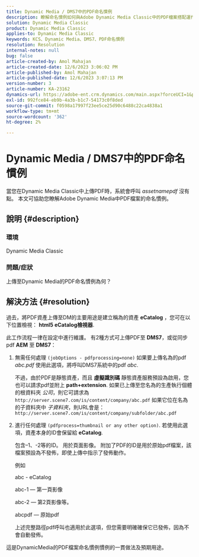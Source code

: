 ```yaml
---
title: Dynamic Media / DMS7中的PDF命名慣例
description: 瞭解命名慣例如何與Adobe Dynamic Media Classic中的PDF檔案搭配運作。
solution: Dynamic Media Classic
product: Dynamic Media Classic
applies-to: Dynamic Media Classic
keywords: KCS、Dynamic Media、DMS7、PDF命名慣例
resolution: Resolution
internal-notes: null
bug: false
article-created-by: Amol Mahajan
article-created-date: 12/6/2023 3:06:02 PM
article-published-by: Amol Mahajan
article-published-date: 12/6/2023 3:07:13 PM
version-number: 3
article-number: KA-23162
dynamics-url: https://adobe-ent.crm.dynamics.com/main.aspx?forceUCI=1&pagetype=entityrecord&etn=knowledgearticle&id=588b67f2-4894-ee11-be37-6045bd006e5a
exl-id: 992fce84-eb9b-4a3b-b1c7-54173c0f8ded
source-git-commit: f0598a17997f23ee5ce25d90c6488c22ca4838a1
workflow-type: tm+mt
source-wordcount: '362'
ht-degree: 2%

---
```


# Dynamic Media / DMS7中的PDF命名慣例


當您在Dynamic Media Classic中上傳PDF時，系統會呼叫 *assetnamepdf* 沒有點。 本文可協助您瞭解Adobe Dynamic Media中PDF檔案的命名慣例。

## 說明 {#description}


### <b>環境</b>

Dynamic Media Classic



### <b>問題/症狀</b>

上傳至Dynamic Media的PDF命名慣例為何？


## 解決方法 {#resolution}


過去，將PDF資產上傳至DM的主要用途是建立稱為的資產 <b>eCatalog</b> ，您可在以下位置檢視： <b>html5 eCatalog檢視器</b>.

此工作流程一律在設定中進行維護。 有2種方式可上傳PDF至 <b>DMS7</b>，或從同步pdf <b>AEM</b> 至 <b>DMS7</b>：

1. 無需任何處理 `(jobOptions - pdfprocessing=none)` 如果要上傳名為的pdf *abc.pdf* 使用此選項，將呼叫DMS7系統中的pdf *abc*.


   不過，由於PDF是靜態資產，而且 <b>虛擬識別碼</b> 靜態資產服務預設為啟用，您也可以請求pdf並附上 <b>path+extension</b>. 如果已上傳至您名為的生產執行個體的根資料夾 *公司*，則它可請求為 `http://server.scene7.com/is/content/company/abc.pdf` 如果它位在名為的子資料夾中 *子資料夾*，則URL會是： `http://server.scene7.com/is/content/company/subfolder/abc.pdf`


2. 進行任何處理 `(pdfprocess=thumbnail or any other option)`. 若使用此選項，資產本身的ID會保留給 <b>eCatalog</b>.


   包含–1、-2等的ID。 用於頁面影像。 附加了PDF的ID是用於原始pdf檔案，該檔案預設為不發佈，即使上傳中指示了發佈動作。

   例如



   abc - eCatalog

   abc-1 — 第一頁影像

   abc-2 — 第2頁影像等。

   abcpdf — 原始pdf

   上述完整路徑pdf呼叫也適用於此選項，但您需要明確確保它已發佈，因為不會自動發佈。


這是DynamicMedia的PDF檔案命名慣例慣例的一貫做法及預期用途。
